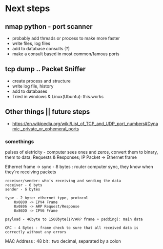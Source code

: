 # Next steps
## nmap python - port scanner
- probably add threads or process to make more faster
- write files, log files
- add to database consults (?)
- make a consult based in most common/famous ports

## tcp dump .. Packet Sniffer
- create process and  structure
- write log file, history
- add to databases
- Tried in windows & Linux(Ubuntu): this.works

## Other things || future steps
- https://en.wikipedia.org/wiki/List_of_TCP_and_UDP_port_numbers#Dynamic,_private_or_ephemeral_ports



### somethings
pulses of eletricity - computer sees ones and zeros, convert them to binary, them to data; Requests & Responses;
IP Packet => Ethernet frame

Ethernet frame -> 
    sync - 8 bytes : router computer sync, they know when they´re receiving packets

    receiver/sender: who´s receiving and sending the data
    receiver - 6 byts
    sender - 6 bytes

    type - 2 byte: ethernet type, protocol
        0x0800 -> IPV4 Frame
        0x0806 -> ARP Request/Response
        0x86DD -> IPV6 Frame
    
    payload - 46byte to 1500byte(IP/ARP frame + padding): main data

    CRC - 4 Bytes : frame check to sure that all received data is correctly without any errors

MAC Address : 48 bit : two decimal, separated by a colon